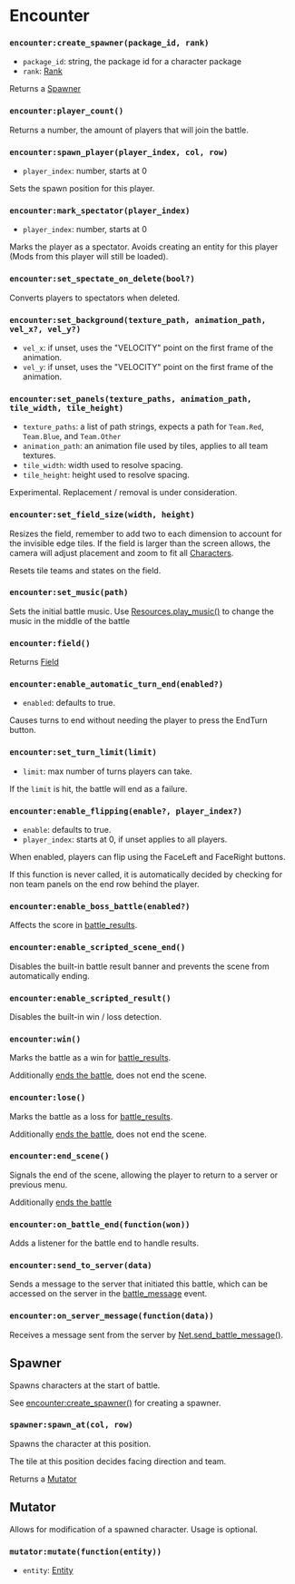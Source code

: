 # Encounter

### `encounter:create_spawner(package_id, rank)`

- `package_id`: string, the package id for a character package
- `rank`: [Rank](/client/lua-api/entity-api/character#characterfrom_packagepackage_id-team-rank)

Returns a [Spawner](#spawner)

### `encounter:player_count()`

Returns a number, the amount of players that will join the battle.

### `encounter:spawn_player(player_index, col, row)`

- `player_index`: number, starts at 0

Sets the spawn position for this player.

### `encounter:mark_spectator(player_index)`

- `player_index`: number, starts at 0

Marks the player as a spectator. Avoids creating an entity for this player (Mods from this player will still be loaded).

### `encounter:set_spectate_on_delete(bool?)`

Converts players to spectators when deleted.

### `encounter:set_background(texture_path, animation_path, vel_x?, vel_y?)`

- `vel_x`: if unset, uses the "VELOCITY" point on the first frame of the animation.
- `vel_y`: if unset, uses the "VELOCITY" point on the first frame of the animation.

### `encounter:set_panels(texture_paths, animation_path, tile_width, tile_height)`

- `texture_paths`: a list of path strings, expects a path for `Team.Red`, `Team.Blue`, and `Team.Other`
- `animation_path`: an animation file used by tiles, applies to all team textures.
- `tile_width`: width used to resolve spacing.
- `tile_height`: height used to resolve spacing.

Experimental. Replacement / removal is under consideration.

### `encounter:set_field_size(width, height)`

Resizes the field, remember to add two to each dimension to account for the invisible edge tiles. If the field is larger than the screen allows, the camera will adjust placement and zoom to fit all [Characters](/client/lua-api/entity-api/character).

Resets tile teams and states on the field.

### `encounter:set_music(path)`

Sets the initial battle music. Use [Resources.play_music()](/client/lua-api/resource-api/resources#resourcesplay_musicpath-loops) to change the music in the middle of the battle

### `encounter:field()`

Returns [Field](/client/lua-api/field-api/field)

### `encounter:enable_automatic_turn_end(enabled?)`

- `enabled`: defaults to true.

Causes turns to end without needing the player to press the EndTurn button.

### `encounter:set_turn_limit(limit)`

- `limit`: max number of turns players can take.

If the `limit` is hit, the battle will end as a failure.

### `encounter:enable_flipping(enable?, player_index?)`

- `enable`: defaults to true.
- `player_index`: starts at 0, if unset applies to all players.

When enabled, players can flip using the FaceLeft and FaceRight buttons.

If this function is never called, it is automatically decided by checking for non team panels on the end row behind the player.

### `encounter:enable_boss_battle(enabled?)`

Affects the score in [battle_results](/server/lua-api/events#battle_results).

### `encounter:enable_scripted_scene_end()`

Disables the built-in battle result banner and prevents the scene from automatically ending.

### `encounter:enable_scripted_result()`

Disables the built-in win / loss detection.

### `encounter:win()`

Marks the battle as a win for [battle_results](/server/lua-api/events#battle_results).

Additionally [ends the battle](#encounteron_battle_endfunctionwon), does not end the scene.

### `encounter:lose()`

Marks the battle as a loss for [battle_results](/server/lua-api/events#battle_results).

Additionally [ends the battle](#encounteron_battle_endfunctionwon), does not end the scene.

### `encounter:end_scene()`

Signals the end of the scene, allowing the player to return to a server or previous menu.

Additionally [ends the battle](#encounteron_battle_endfunctionwon)

### `encounter:on_battle_end(function(won))`

Adds a listener for the battle end to handle results.

### `encounter:send_to_server(data)`

Sends a message to the server that initiated this battle, which can be accessed on the server in the [battle_message](/server/lua-api/events#battle_message) event.

### `encounter:on_server_message(function(data))`

Receives a message sent from the server by [Net.send_battle_message()](/server/lua-api/players#netsend_battle_messagebattle_id-data).

## Spawner

Spawns characters at the start of battle.

See [encounter:create_spawner()](#encountercreate_spawnerpackage_id-rank) for creating a spawner.

### `spawner:spawn_at(col, row)`

Spawns the character at this position.

The tile at this position decides facing direction and team.

Returns a [Mutator](#mutator)

## Mutator

Allows for modification of a spawned character. Usage is optional.

### `mutator:mutate(function(entity))`

- `entity`: [Entity](/client/lua-api/entity-api/entity)
